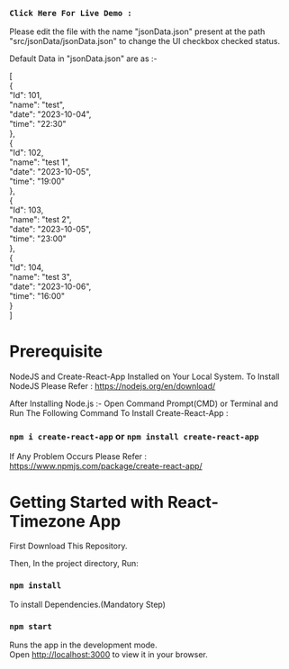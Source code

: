 ### `Click Here For Live Demo : `

<p>
 Please edit the file with the name "jsonData.json" present at the path "src/jsonData/jsonData.json" to change the UI checkbox checked status.
</p>
<p>
Default Data in "jsonData.json" are as :- 
</p>

<p>
[ <br/>
  { <br/>
    "Id": 101, <br/>
    "name": "test", <br/>
    "date": "2023-10-04", <br/>
    "time": "22:30" <br/>
  }, <br/>
  { <br/>
    "Id": 102, <br/>
    "name": "test 1", <br/>
    "date": "2023-10-05", <br/>
    "time": "19:00" <br/>
  }, <br/>
  { <br/>
    "Id": 103, <br/>
    "name": "test 2", <br/>
    "date": "2023-10-05", <br/>
    "time": "23:00" <br/>
  }, <br/>
  { <br/>
    "Id": 104, <br/>
    "name": "test 3", <br/>
    "date": "2023-10-06", <br/>
    "time": "16:00" <br/>
  } <br/>
] <br/>
</p>

# Prerequisite

NodeJS and Create-React-App Installed on Your Local System.
To Install NodeJS Please Refer : https://nodejs.org/en/download/

After Installing Node.js :-
Open Command Prompt(CMD) or Terminal and Run The Following Command To Install Create-React-App :

### `npm i create-react-app` or `npm install create-react-app`

If Any Problem Occurs Please Refer : https://www.npmjs.com/package/create-react-app/

# Getting Started with React-Timezone App

First Download This Repository.

Then, In the project directory, Run:

### `npm install`

To install Dependencies.(Mandatory Step)

### `npm start`

Runs the app in the development mode.\
Open [http://localhost:3000](http://localhost:3000) to view it in your browser.
